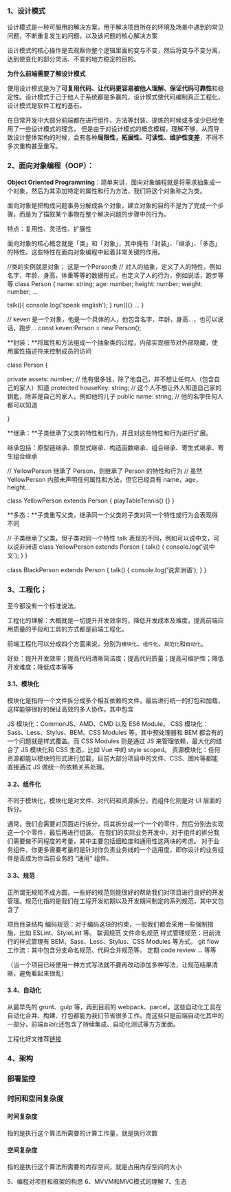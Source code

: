 ### 1、设计模式

设计模式是一种可服用的解决方案，用于解决项目所在的环境及场景中遇到的常见问题，不断重复发生的问题，以及该问题的核心解决方案

设计模式的核心操作是去观察你整个逻辑里面的变与不变，然后将变与不变分离，达到使变化的部分灵活、不变的地方稳定的目的。



**为什么前端需要了解设计模式**

使用设计模式是为了**可复用代码、让代码更容易被他人理解、保证代码可靠性**和稳定性。设计模式于己于他人于系统都是多赢的，设计模式使代码编制真正工程化，设计模式是软件工程的基石。

在日常开发中大部分前端都在进行组件、方法等封装、提炼的时候或多或少已经使用了一些设计模式的理念， 但是由于对设计模式的概念模糊，理解不够，从而导致设计整体架构的时候，会有各种**局限性，拓展性、可读性、维护性变差**，不得不多次重构甚至重写。





### 2、面向对象编程（OOP）：

**Object Oriented Programming**：简单来讲，面向对象编程就是将需求抽象成一个对象，然后为其添加特定的属性和行为方法，我们将这个对象称之为类。

面向对象是把构成问题事务分解成各个对象，建立对象的目的不是为了完成一个步骤，而是为了描叙某个事物在整个解决问题的步骤中的行为。

特点：复用性、灵活性、扩展性

面向对象的核心概念就是「类」和「对象」，其中拥有「封装」、「继承」、「多态」的特性。这些特性在面向对象编程中起着非常关键的作用。



//类的实例就是对象； 这是一个Person类
// 对人的抽象，定义了人的特性，例如名字，年龄，身高，体重等等的数据形式，也定义了人的行为，例如说话，跑步等等
class Person {
  name: string;
  age: number;
  height: number;
  weight: number;
  ...

  talk(){
    console.log('speak english');
  }
  run(){}
  ...
}

// keven 是一个对象，他是一个具体的人，他包含名字，年龄，身高...，也可以说话，跑步...
const keven:Person = new Person();



**封装：**将属性和方法组成一个抽象类的过程，内部实现细节对外部隐藏，使用属性描述符来控制成员的访问

class Person {

  private assets: number; // 他有很多钱，除了他自己，并不想让任何人（包含自己的家人）知道
  protected houseKey: string; // 这个人不想让外人知道自己家的钥匙，除非是自己的家人，例如他的儿子
  public name: string; // 他的名字任何人都可以知道

}



**继承：**子类继承了父类的特性和行为，并且对这些特性和行为进行扩展。

继承包括：原型链继承、原型式继承、构造函数继承、组合继承、寄生式继承、寄生组合继承



// YellowPerson 继承了 Person，则继承了 Person 的特性和行为
// 虽然 YellowPerson 内部未声明任何属性和方法，但它已经具有 name，age，height...

class YellowPerson extends Person {
  playTableTennis() {}
}



**多态：**子类重写父类，继承同一个父类的子类对同一个特性或行为会表现得不同



// 子类继承了父类，但子类对同一个特性 talk 表现的不同，例如可以说中文，可以说非洲语
class YellowPerson extends Person {
  talk() {
    console.log('说中文');
  }
}

class BlackPerson extends Person {
  talk() {
    console.log('说非洲语');
  }
}





### 3、工程化；

至今都没有一个标准说法。

工程化的理解：大概就是一切提升开发效率的，降低开发成本及难度，提高前端应用质量的手段和工具的方式都是前端工程化。

前端工程化可以分成四个方面来说，分别为`模块化`、`组件化`、`规范化`和`自动化`。

好处：提升开发效率；提高代码清晰简洁度；提高代码质量；提高可维护性；降低开发难度；降低成本等等



#### 3.1、模块化

模块化是指将一个文件拆分成多个相互依赖的文件，最后进行统一的打包和加载，这样能够很好的保证高效的多人协作。其中包含

JS 模块化：CommonJS、AMD、CMD 以及 ES6 Module。
CSS 模块化：Sass、Less、Stylus、BEM、CSS Modules 等。其中预处理器和 BEM 都会有的一个问题就是样式覆盖。而 CSS Modules 则是通过 JS 来管理依赖，最大化的结合了 JS 模块化和 CSS 生态，比如 Vue 中的 style scoped。
资源模块化：任何资源都能以模块的形式进行加载，目前大部分项目中的文件、CSS、图片等都能直接通过 JS 做统一的依赖关系处理。

#### 3.2、组件化

不同于模块化，模块化是对文件、对代码和资源拆分，而组件化则是对 UI 层面的拆分。

通常，我们会需要对页面进行拆分，将其拆分成一个一个的零件，然后分别去实现这一个个零件，最后再进行组装。 在我们的实际业务开发中，对于组件的拆分我们需要做不同程度的考量，其中主要包括细粒度和通用性这两块的考虑。 对于业务组件，你更多需要考量的是针对你负责业务线的一个适用度，即你设计的业务组件是否成为你当前业务的 “通用” 组件。

#### 3.3、规范

正所谓无规矩不成方圆，一些好的规范则能很好的帮助我们对项目进行良好的开发管理。规范化指的是我们在工程开发初期以及开发期间制定的系列规范，其中又包含了

项目目录结构
编码规范：对于编码这块的约束，一般我们都会采用一些强制措施，比如 ESLint、StyleLint 等。
联调规范
文件命名规范
样式管理规范：目前流行的样式管理有 BEM、Sass、Less、Stylus、CSS Modules 等方式。
git flow 工作流：其中包含分支命名规范、代码合并规范等。
定期 code review … 等等

（当一个项目已经使用一种方式写法就不要再改动添加多种写法，让规范结果清晰，避免看起来很乱）

#### 3.4、自动化

从最早先的 grunt、gulp 等，再到目前的 webpack、parcel。这些自动化工具在自动化合并、构建、打包都能为我们节省很多工作。而这些只是前端自动化其中的一部分，前端`自动化`还包含了持续集成、自动化测试等方方面面。



工程化好文推荐[链接](https://blog.csdn.net/weixin_42402867/article/details/113573501?ops_request_misc=%257B%2522request%255Fid%2522%253A%2522164076199516780357262433%2522%252C%2522scm%2522%253A%252220140713.130102334..%2522%257D&request_id=164076199516780357262433&biz_id=0&utm_medium=distribute.pc_search_result.none-task-blog-2~all~top_click~default-1-113573501.pc_search_em_sort&utm_term=%E5%89%8D%E7%AB%AF%E5%B7%A5%E7%A8%8B%E5%8C%96&spm=1018.2226.3001.4187)



### 4、架构

### 部署监控

### 时间和空间复杂度

#### 时间复杂度

指的是执行这个算法所需要的计算工作量，就是执行次数

#### 空间复杂度

指的是执行这个算法所需要的内存空间，就是占用内存空间的大小



5、编程对项目和框架的构思
6、MVVM和MVC模式的理解
7、生态
